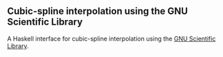 Cubic-spline interpolation using the GNU Scientific Library
-----------------------------------------------------------

A Haskell interface for cubic-spline interpolation using the [GNU Scientific Library](http://www.gnu.org/software/gsl/).
